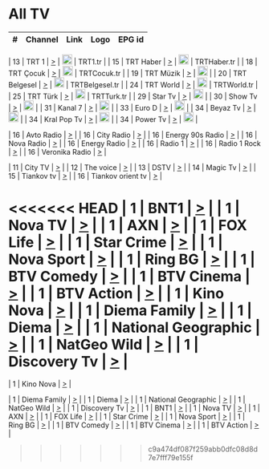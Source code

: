 <h1>All TV</h1>

| #   | Channel        | Link  | Logo | EPG id |
|:---:|:--------------:|:-----:|:----:|:------:|

| 13  | TRT 1            | [>](https://tv-trt1.medya.trt.com.tr/master.m3u8) | <img height="20" src="https://i.imgur.com/j786OLG.png"/> | TRT1.tr |
| 15  | TRT Haber        | [>](https://tv-trthaber.medya.trt.com.tr/master.m3u8) | <img height="20" src="https://i.imgur.com/OVfo8Ab.png"/> | TRTHaber.tr |
| 18  | TRT Çocuk        | [>](https://tv-trtcocuk.medya.trt.com.tr/master.m3u8) | <img height="20" src="https://i.imgur.com/QLFmD6d.png"/> | TRTCocuk.tr |
| 19  | TRT Müzik        | [>](https://tv-trtmuzik.medya.trt.com.tr/master.m3u8) | <img height="20" src="https://i.imgur.com/fIVFCEd.png"/> |
| 20  | TRT Belgesel     | [>](https://tv-trtbelgesel.medya.trt.com.tr/master.m3u8) | <img height="20" src="https://i.imgur.com/MGO87pe.png"/> | TRTBelgesel.tr |
| 24  | TRT World        | [>](https://tv-trtworld.medya.trt.com.tr/master.m3u8) | <img height="20" src="https://i.imgur.com/JEA2xpv.png"/> | TRTWorld.tr |
| 25  | TRT Türk         | [>](https://tv-trtturk.medya.trt.com.tr/master.m3u8) | <img height="20" src="https://i.imgur.com/OSTOQNw.png"/> | TRTTurk.tr |
| 29  | Star Tv   | [>](https://dogus-live.daioncdn.net/startv/startv_360p.m3u8) | <img height="20" src="https://i.imgur.com/IebUZx1.png"/> |
| 30  | Show Tv     | [>](https://ciner-live.daioncdn.net/showtv/showtv.m3u8) | <img height="20" src="https://i.imgur.com/IebUZx1.png"/> |
| 31  | Kanal 7     | [>](https://kanal7-live.daioncdn.net/kanal7/kanal7.m3u8) | <img height="20" src="https://i.imgur.com/IebUZx1.png"/> |
| 33  | Euro D    | [>](https://www.youtube.com/user/KanalD/live) | <img height="20" src="https://i.imgur.com/IebUZx1.png"/> |
| 34  | Beyaz Tv     | [>](https://beyaztv-live.daioncdn.net/beyaztv/beyaztv.m3u8) | <img height="20" src="https://i.imgur.com/IebUZx1.png"/> |
| 34  | Kral Pop Tv     | [>](https://www.youtube.com/watch?v=GuFTuKoXepw) | <img height="20" src="https://i.imgur.com/IebUZx1.png"/> |
| 34  | Power Tv     | [>](https://livetv.powerapp.com.tr/powerTV/powerhd.smil/chunklist.m3u8) | <img height="20" src="https://i.imgur.com/IebUZx1.png"/> |

| 16  | Avto Radio | [>](http://stream.metacast.eu/avtoradio.mp3.m3u) |
| 16  | City Radio | [>](http://stream.metacast.eu/city.aac.m3u) |
| 16  | Energy 90s Radio | [>](http://stream.metacast.eu/energy-90s.m3u) |
| 16  | Nova Radio | [>](http://stream.metacast.eu/nova.aac.m3u) |
| 16  | Energy Radio | [>](http://stream.metacast.eu/nrj.aac.m3u) |
| 16  | Radio 1 | [>](http://stream.metacast.eu/radio1.aac.m3u) |
| 16  | Radio 1 Rock | [>](http://stream.metacast.eu/radio1rock.aac.m3u) |
| 16  | Veronika Radio | [>](http://stream.metacast.eu/veronika.aac.m3u) |

| 11  | City TV | [>](https://tv.city.bg/play/tshls/citytv/index.m3u8) |
| 12  | The voice | [>](https://bss1.neterra.tv/thevoice/thevoice.m3u8) |
| 13  | DSTV | [>](http://46.249.95.140:8081/hls/data.m3u8) |
| 14  | Magic Tv | [>](https://bss1.neterra.tv/magictv/magictv.m3u8) |
| 15  | Tiankov tv | [>](https://streamer103.neterra.tv/tiankov-folk/live.m3u8) |
| 16  | Tiankov orient tv | [>](https://streamer103.neterra.tv/tiankov-orient/live.m3u8) |

<<<<<<< HEAD
| 1 | BNT1 | [>](https://ymkaya.xyz:35361/tv/bnt1/playlist.m3u8?wmsAuthSign=c2VydmVyX3RpbWU9Mi8xNS8yMDI1IDc6MzM6MjggUE0maGFzaF92YWx1ZT1Uc3V3c25xMEU4Tjk2ZEF3T0tpQnd3PT0mdmFsaWRtaW51dGVzPTYw) |
| 1 | Nova TV | [>](https://ymkaya.xyz:35361/tv/novatv/playlist.m3u8?wmsAuthSign=c2VydmVyX3RpbWU9Mi8xNS8yMDI1IDc6MzM6MzkgUE0maGFzaF92YWx1ZT14Z2Qzd2hOZEJBOGkrSVluVnB1SU1BPT0mdmFsaWRtaW51dGVzPTYw) |
| 1 | AXN | [>](https://ymkaya.xyz:35361/tv/axn/playlist.m3u8?wmsAuthSign=c2VydmVyX3RpbWU9Mi8xNS8yMDI1IDc6MzM6NDkgUE0maGFzaF92YWx1ZT15T3dZNS9ic0dwdTVrTENCYUozSWhnPT0mdmFsaWRtaW51dGVzPTYw) |
| 1 | FOX Life | [>](https://ymkaya.xyz:35361/tv/foxlife/playlist.m3u8?wmsAuthSign=c2VydmVyX3RpbWU9Mi8xNS8yMDI1IDc6MzM6NTggUE0maGFzaF92YWx1ZT1lR1hncjlCK3FZSmJ3YmpGNUVPWk5nPT0mdmFsaWRtaW51dGVzPTYw) |
| 1 | Star Crime | [>](https://ymkaya.xyz:35361/tv/foxcrime/playlist.m3u8?wmsAuthSign=c2VydmVyX3RpbWU9Mi8xNS8yMDI1IDc6MzQ6MDggUE0maGFzaF92YWx1ZT1ucmt3c1BzcUhHa2pkQy84aS9KN1ZRPT0mdmFsaWRtaW51dGVzPTYw) |
| 1 | Nova Sport | [>](https://ymkaya.xyz:35361/tv/novasport/playlist.m3u8?wmsAuthSign=c2VydmVyX3RpbWU9Mi8xNS8yMDI1IDc6MzQ6MTggUE0maGFzaF92YWx1ZT1qeFc0MTlsQ2M1a2hxdGZzMC9kdTdnPT0mdmFsaWRtaW51dGVzPTYw) |
| 1 | Ring BG | [>](https://ymkaya.xyz:35361/tv/ringbg/playlist.m3u8?wmsAuthSign=c2VydmVyX3RpbWU9Mi8xNS8yMDI1IDc6MzQ6MjggUE0maGFzaF92YWx1ZT14U1FxOG8vMjVVbHVyOXhybE9kQUJnPT0mdmFsaWRtaW51dGVzPTYw) |
| 1 | BTV Comedy | [>](https://ymkaya.xyz:35361/tv/btvcomedy/playlist.m3u8?wmsAuthSign=c2VydmVyX3RpbWU9Mi8xNS8yMDI1IDc6MzQ6MzcgUE0maGFzaF92YWx1ZT1mNFU2SENhVGlWTzM1ZTBJK2E3MlR3PT0mdmFsaWRtaW51dGVzPTYw) |
| 1 | BTV Cinema | [>](https://ymkaya.xyz:35361/tv/btvcinema/playlist.m3u8?wmsAuthSign=c2VydmVyX3RpbWU9Mi8xNS8yMDI1IDc6MzQ6NDcgUE0maGFzaF92YWx1ZT1nRE1YSE5OQ3NaaTF1NWQzUE9SR3RBPT0mdmFsaWRtaW51dGVzPTYw) |
| 1 | BTV Action | [>](https://ymkaya.xyz:35361/tv/btvaction/playlist.m3u8?wmsAuthSign=c2VydmVyX3RpbWU9Mi8xNS8yMDI1IDc6MzQ6NTcgUE0maGFzaF92YWx1ZT1QS3dxSlQxOTNYNXE1dVdGTG5iNWNnPT0mdmFsaWRtaW51dGVzPTYw) |
| 1 | Kino Nova | [>](https://ymkaya.xyz:35361/tv/kinonova/playlist.m3u8?wmsAuthSign=c2VydmVyX3RpbWU9Mi8xNS8yMDI1IDc6MzU6MDYgUE0maGFzaF92YWx1ZT1uSFdhSmJhWHFnZFN3STMrd2VnVkRBPT0mdmFsaWRtaW51dGVzPTYw) |
| 1 | Diema Family | [>](https://ymkaya.xyz:35361/tv/diemafamily/playlist.m3u8?wmsAuthSign=c2VydmVyX3RpbWU9Mi8xNS8yMDI1IDc6MzU6MTYgUE0maGFzaF92YWx1ZT00UEZpY0NXVE5wdDN4ZTdGb3VhUFNRPT0mdmFsaWRtaW51dGVzPTYw) |
| 1 | Diema | [>](https://ymkaya.xyz:35361/tv/diema/playlist.m3u8?wmsAuthSign=c2VydmVyX3RpbWU9Mi8xNS8yMDI1IDc6MzY6MTAgUE0maGFzaF92YWx1ZT04NEI4QzNBM2FXbnJwK0NLOGhqa3hnPT0mdmFsaWRtaW51dGVzPTYw) |
| 1 | National Geographic | [>](https://ymkaya.xyz:35361/tv/natgeo/playlist.m3u8?wmsAuthSign=c2VydmVyX3RpbWU9Mi8xNS8yMDI1IDc6MzY6MjAgUE0maGFzaF92YWx1ZT1rQzgvQmZBQnhkYkMxTWQ1SThjTnlnPT0mdmFsaWRtaW51dGVzPTYw) |
| 1 | NatGeo Wild | [>](https://ymkaya.xyz:35361/tv/natgeowild/playlist.m3u8?wmsAuthSign=c2VydmVyX3RpbWU9Mi8xNS8yMDI1IDc6MzY6MzAgUE0maGFzaF92YWx1ZT1QSW12WVYwZjhJcUxjd0FrRlA3TWR3PT0mdmFsaWRtaW51dGVzPTYw) |
| 1 | Discovery Tv | [>](https://ymkaya.xyz:35361/tv/discovery/playlist.m3u8?wmsAuthSign=c2VydmVyX3RpbWU9Mi8xNS8yMDI1IDc6MzY6MzkgUE0maGFzaF92YWx1ZT12aisxd0lNTGN2NUNTT2lVZ2d2WkZRPT0mdmFsaWRtaW51dGVzPTYw) |
=======


| 1 | Kino Nova | [>](https://ymkaya.xyz:11336/tv/kinonova/playlist.m3u8?wmsAuthSign=c2VydmVyX3RpbWU9MS8yLzIwMjUgNDo0MDoyMCBBTSZoYXNoX3ZhbHVlPWlFS1FrWEtMMVRFM3l5YklUWUJQUHc9PSZ2YWxpZG1pbnV0ZXM9NjA=) |

| 1 | Diema Family | [>](https://ymkaya.xyz:11336/tv/diemafamily/playlist.m3u8?wmsAuthSign=c2VydmVyX3RpbWU9MS8yLzIwMjUgNDo0MDozMCBBTSZoYXNoX3ZhbHVlPUVUaTVKTldvZTF5WVVCM0YwL21kaXc9PSZ2YWxpZG1pbnV0ZXM9NjA=) |
| 1 | Diema | [>](https://ymkaya.xyz:11336/tv/diema/playlist.m3u8?wmsAuthSign=c2VydmVyX3RpbWU9MS8yLzIwMjUgNDo0MDo0MCBBTSZoYXNoX3ZhbHVlPVlYMWVJT2NuUjNpUTBsaytEUFFOS2c9PSZ2YWxpZG1pbnV0ZXM9NjA=) |
| 1 | National Geographic | [>](https://ymkaya.xyz:11336/tv/natgeo/playlist.m3u8?wmsAuthSign=c2VydmVyX3RpbWU9MS8yLzIwMjUgNDo0MTo0MSBBTSZoYXNoX3ZhbHVlPTJQTlVmcG5nYWx0M013eUhGRGxnd0E9PSZ2YWxpZG1pbnV0ZXM9NjA=) |
| 1 | NatGeo Wild | [>](https://ymkaya.xyz:11336/tv/natgeowild/playlist.m3u8?wmsAuthSign=c2VydmVyX3RpbWU9MS8yLzIwMjUgNDo0MTo1MSBBTSZoYXNoX3ZhbHVlPVl1OXZaTTliN0hGWEN3eDBYd1duNkE9PSZ2YWxpZG1pbnV0ZXM9NjA=) |
| 1 | Discovery Tv | [>](https://ymkaya.xyz:11336/tv/discovery/playlist.m3u8?wmsAuthSign=c2VydmVyX3RpbWU9MS8yLzIwMjUgNDo0MjowMSBBTSZoYXNoX3ZhbHVlPWtBQmdLNlY2RmQwWElzMVYzSDJyVkE9PSZ2YWxpZG1pbnV0ZXM9NjA=) |
| 1 | BNT1 | [>](https://ymkaya.xyz:11336/tv/bnt1/playlist.m3u8?wmsAuthSign=c2VydmVyX3RpbWU9MS8yLzIwMjUgNDozODozOCBBTSZoYXNoX3ZhbHVlPVVrMVlRQXpJWlhYeUh6ZFVpSC9NMUE9PSZ2YWxpZG1pbnV0ZXM9NjA=) |
| 1 | Nova TV | [>](https://ymkaya.xyz:11336/tv/novatv/playlist.m3u8?wmsAuthSign=c2VydmVyX3RpbWU9MS8yLzIwMjUgNDozODo0OCBBTSZoYXNoX3ZhbHVlPUVxQjh1a0ZzYkVGZU8zZDFGTzdreVE9PSZ2YWxpZG1pbnV0ZXM9NjA=) |
| 1 | AXN | [>](https://ymkaya.xyz:11336/tv/axn/playlist.m3u8?wmsAuthSign=c2VydmVyX3RpbWU9MS8yLzIwMjUgNDozODo1OCBBTSZoYXNoX3ZhbHVlPUpkWStGY1hkNXhaOVpPZ0thQ0FZL3c9PSZ2YWxpZG1pbnV0ZXM9NjA=) |
| 1 | FOX Life | [>](https://ymkaya.xyz:11336/tv/foxlife/playlist.m3u8?wmsAuthSign=c2VydmVyX3RpbWU9MS8yLzIwMjUgNDozOToxMCBBTSZoYXNoX3ZhbHVlPWt1ZDc1T3AzYlZDTjJnSy9TU0xJZlE9PSZ2YWxpZG1pbnV0ZXM9NjA=) |
| 1 | Star Crime | [>](https://ymkaya.xyz:11336/tv/foxcrime/playlist.m3u8?wmsAuthSign=c2VydmVyX3RpbWU9MS8yLzIwMjUgNDozOToyMCBBTSZoYXNoX3ZhbHVlPXIwVU45Nm9FR1l2enNkTG9TanBxbmc9PSZ2YWxpZG1pbnV0ZXM9NjA=) |
| 1 | Nova Sport | [>](https://ymkaya.xyz:11336/tv/novasport/playlist.m3u8?wmsAuthSign=c2VydmVyX3RpbWU9MS8yLzIwMjUgNDozOTozMCBBTSZoYXNoX3ZhbHVlPXlSZ0UxazVaM0xhSmc0NmR4T0c1T2c9PSZ2YWxpZG1pbnV0ZXM9NjA=) |
| 1 | Ring BG | [>](https://ymkaya.xyz:11336/tv/ringbg/playlist.m3u8?wmsAuthSign=c2VydmVyX3RpbWU9MS8yLzIwMjUgNDozOTo0MCBBTSZoYXNoX3ZhbHVlPTR4aUlFNHVUYWN4enY1WkVuOFZma2c9PSZ2YWxpZG1pbnV0ZXM9NjA=) |
| 1 | BTV Comedy | [>](https://ymkaya.xyz:11336/tv/btvcomedy/playlist.m3u8?wmsAuthSign=c2VydmVyX3RpbWU9MS8yLzIwMjUgNDozOTo1MCBBTSZoYXNoX3ZhbHVlPUtrMTJ2RHNTTUU1RFp1ZkVOdXFSK3c9PSZ2YWxpZG1pbnV0ZXM9NjA=) |
| 1 | BTV Cinema | [>](https://ymkaya.xyz:11336/tv/btvcinema/playlist.m3u8?wmsAuthSign=c2VydmVyX3RpbWU9MS8yLzIwMjUgNDozOTo1OSBBTSZoYXNoX3ZhbHVlPTZWcU9FZW56cG1NM1lrYy8xNE5NeHc9PSZ2YWxpZG1pbnV0ZXM9NjA=) |
| 1 | BTV Action | [>](https://ymkaya.xyz:11336/tv/btvaction/playlist.m3u8?wmsAuthSign=c2VydmVyX3RpbWU9MS8yLzIwMjUgNDo0MDoxMCBBTSZoYXNoX3ZhbHVlPUlDd0ErRkZVWThyMVZwR3c2REdGZ3c9PSZ2YWxpZG1pbnV0ZXM9NjA=) |
>>>>>>> c9a474df087f259abb0dfc08d8d7e7fff79e155f
